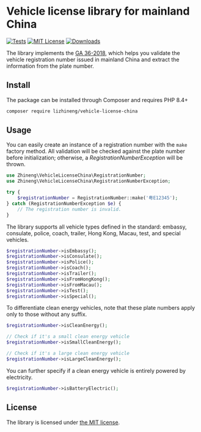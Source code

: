 # Vehicle license library for mainland China

[![Tests](https://github.com/lizhineng/vehicle-license-china/actions/workflows/test.yml/badge.svg)](https://github.com/lizhineng/vehicle-license-china/actions/workflows/test.yml)
[![MIT License](https://img.shields.io/packagist/l/lizhineng/vehicle-license-china)](https://github.com/lizhineng/vehicle-license-china)
[![Downloads](https://img.shields.io/packagist/dt/lizhineng/vehicle-license-china)](https://github.com/lizhineng/vehicle-license-china)

The library implements the [GA 36-2018], which helps you validate the vehicle
registration number issued in mainland China and extract the information
from the plate number.

## Install

The package can be installed through Composer and requires PHP 8.4+

```bash
composer require lizhineng/vehicle-license-china
```

## Usage

You can easily create an instance of a registration number with the `make`
factory method. All validation will be checked against the plate number
before initialization; otherwise, a _RegistrationNumberException_ will be
thrown.

```php
use Zhineng\VehicleLicenseChina\RegistrationNumber;
use Zhineng\VehicleLicenseChina\RegistrationNumberException;

try {
    $registrationNumber = RegistrationNumber::make('粤E12345');
} catch (RegistrationNumberException $e) {
    // The registration number is invalid.
}
```

The library supports all vehicle types defined in the standard: embassy,
consulate, police, coach, trailer, Hong Kong, Macau, test, and special
vehicles.

```php
$registrationNumber->isEmbassy();
$registrationNumber->isConsulate();
$registrationNumber->isPolice();
$registrationNumber->isCoach();
$registrationNumber->isTrailer();
$registrationNumber->isFromHongKong();
$registrationNumber->isFromMacau();
$registrationNumber->isTest();
$registrationNumber->isSpecial();
```

To differentiate clean energy vehicles, note that these plate numbers apply
only to those without any suffix.

```php
$registrationNumber->isCleanEnergy();

// Check if it's a small clean energy vehicle
$registrationNumber->isSmallCleanEnergy();

// Check if it's a large clean energy vehicle
$registrationNumber->isLargeCleanEnergy();
```

You can further specify if a clean energy vehicle is entirely powered by
electricity.

```php
$registrationNumber->isBatteryElectric();
```

## License

The library is licensed under [the MIT license].

[GA 36-2018]: https://std.samr.gov.cn/hb/search/stdHBDetailed?id=8B1827F150C5BB19E05397BE0A0AB44A
[the MIT license]: LICENSE.md
